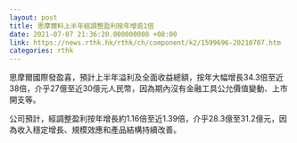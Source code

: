 ```yaml
---
layout: post
title: 思摩爾料上半年經調整盈利按年增逾1倍
date: 2021-07-07 21:36:20.000000000 +08:00
link: https://news.rthk.hk/rthk/ch/component/k2/1599696-20210707.htm
categories: rthk
---
```


思摩爾國際發盈喜，預計上半年溢利及全面收益總額，按年大幅增長34.3倍至近38倍，介乎27億至近30億元人民幣，因為期內沒有金融工具公允價值變動、上市開支等。

公司預計，經調整盈利按年增長約1.16倍至近1.39倍，介乎28.3億至31.2億元，因為收入穩定增長、規模效應和產品結構持續改善。
